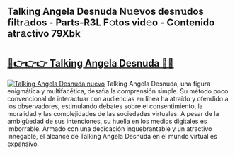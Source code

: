 ## Talking Angela Desnuda N𝚞𝚎vos desn𝚞dos filtr𝚊dos - Parts-R3L F𝚘tos vid𝚎o - C𝚘ntenido atr𝚊ctivo 79Xbk

# <h2><a href="http://mb9eag.tromn.icu/?c=Talking+Angela+Desnuda">🔗👉👉👉 Talking Angela Desnuda 🔗🔗</a></h2>

[![Talking Angela Desnuda nuevo](https://i.imgur.com/pEAQMta.gif)](http://mb9eag.tromn.icu/?c=Talking+Angela+Desnuda)
Talking Angela Desnuda, una figura enigmática y multifacética, desafía la comprensión simple. Su método poco convencional de interactuar con audiencias en línea ha atraído y ofendido a los observadores, estimulando debates sobre el consentimiento, la moralidad y las complejidades de las sociedades virtuales. A pesar de la ambigüedad de sus intenciones, su huella en los medios digitales es imborrable. Armado con una dedicación inquebrantable y un atractivo innegable, el alcance de Talking Angela Desnuda en el mundo virtual es expansivo.
